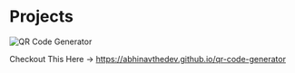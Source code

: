 # Projects

![QR Code Generator](https://github.com/AbhinavTheDev/qr-code-generator/assets/85792055/1a1546e0-c21b-478a-8cf1-40191a37cd0b)

Checkout This Here &rarr;
https://abhinavthedev.github.io/qr-code-generator
